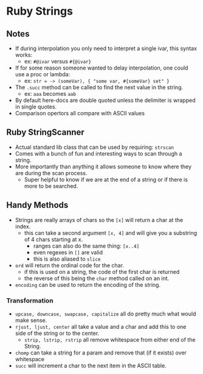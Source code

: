 # Ruby Strings

## Notes

* If during interpolation you only need to interpret a single ivar, this syntax works:
  * ex: `#@ivar` versus `#{@ivar}`
* If for some reason someone wanted to delay interpolation, one could use a proc or lambda:
  * ex: `str = -> (someVar), { "some var, #{someVar} set" }`
* The `.succ` method can be called to find the next value in the string.
  * ex: `aaa` becomes `aab`
* By default here-docs are double quoted unless the delimiter is wrapped in single quotes.
* Comparison opertors all compare with ASCII values

## Ruby StringScanner

* Actual standard lib class that can be used by requiring: `strscan`
* Comes with a bunch of fun and interesting ways to scan through a string.
* More importantly than anything it allows someone to know where they are during the scan process.
  * Super helpful to know if we are at the end of a string or if there is more to be searched.

## Handy Methods

* Strings are really arrays of chars so the `[x]` will return a char at the index.
  * this can take a second argument `[x, 4]` and will give you a substring of 4 chars starting at x.
    * ranges can also do the same thing: `[x..4]`
    * even regexes in `[]` are valid
    * this is also aliased to `slice`
* `ord` will return the ordinal code for the char.
  * if this is used on a string, the code of the first char is returned
  * the reverse of this being the `char` method called on an int.
* `encoding` can be used to return the encoding of the string.

### Transformation

* `upcase, downcase, swapcase, capitalize` all do pretty much what would make sense.
* `rjust, ljust, center` all take a value and a char and add this to one side of the string or to the center.
  * `strip, lstrip, rstrip` all remove whitespace from either end of the String.
* `chomp` can take a string for a param and remove that (if it exists) over whitespace
* `succ` will increment a char to the next item in the ASCII table.
